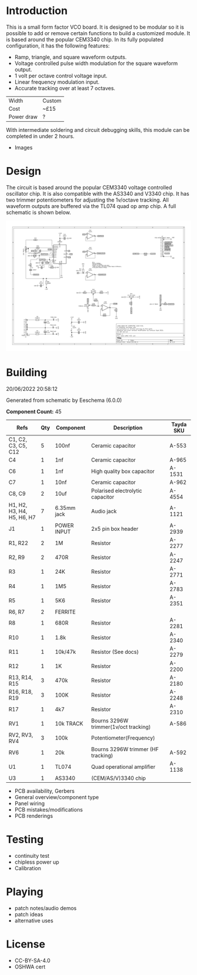 # Introduction

This is a small form factor VCO board. It is designed to be modular so it is possible to add or remove certain functions to build a customized module.
It is based around the popular CEM3340 chip. In its fully populated configuration, it has the following features:
- Ramp, triangle, and square waveform outputs.
- Voltage controlled pulse width modulation for the square waveform output.
- 1 volt per octave control voltage input.
- Linear frequency modulation input.
- Accurate tracking over at least 7 octaves.

 |      |                          |
| ----------- | ------------------------------------ |
| Width     | Custom  |
| Cost       | ~£15 |
| Power draw    | ? |

With intermediate soldering and circuit debugging skills, this module can be completed in under 2 hours.

- Images


# Design

The circuit is based around the popular CEM3340 voltage controlled oscillator chip. It is also compatible with the AS3340 and V3340 chip. It has two trimmer potentiometers for adjusting the 1v/octave tracking. All waveform outputs are buffered via the TL074 quad op amp chip. A full schematic is shown below.

![images/3340breakout-sch-01.jpg](images/3340breakout-sch-01.jpg)

# Building

    
20/06/2022 20:58:12

Generated from schematic by Eeschema (6.0.0)

**Component Count:** 45

| Refs | Qty | Component | Description | Tayda SKU |
| ----- | --- | ---- | ----------- | ---- |
| C1, C2, C3, C5, C12 | 5 | 100nf | Ceramic capacitor | A-553 |
| C4 | 1 | 1nf | Ceramic capacitor | A-965 |
| C6 | 1 | 1nf | High quality box capacitor | A-1531 |
| C7 | 1 | 10nf | Ceramic capacitor | A-962 |
| C8, C9 | 2 | 10uf | Polarised electrolytic capacitor | A-4554 |
| H1, H2, H3, H4, H5, H6, H7 | 7 | 6.35mm jack | Audio jack | A-1121 |
| J1 | 1 | POWER INPUT | 2x5 pin box header | A-2939 |
| R1, R22 | 2 | 1M | Resistor | A-2277 |
| R2, R9 | 2 | 470R | Resistor | A-2247 |
| R3 | 1 | 24K | Resistor | A-2771 |
| R4 | 1 | 1M5 | Resistor | A-2783 |
| R5 | 1 | 5K6 | Resistor | A-2351 |
| R6, R7 | 2 | FERRITE |  |  |
| R8 | 1 | 680R | Resistor | A-2281 |
| R10 | 1 | 1.8k | Resistor | A-2340 |
| R11 | 1 | 10k/47k | Resistor (See docs) | A-2279 |
| R12 | 1 | 1K | Resistor | A-2200 |
| R13, R14, R15 | 3 | 470k | Resistor | A-2180 |
| R16, R18, R19 | 3 | 100K | Resistor | A-2248 |
| R17 | 1 | 4k7 | Resistor | A-2310 |
| RV1 | 1 | 10k TRACK | Bourns 3296W trimmer(1v/oct tracking) | A-586 |
| RV2, RV3, RV4 | 3 | 100k | Potentiometer(Frequency) |  |
| RV6 | 1 | 20k  | Bourns 3296W trimmer (HF tracking) | A-592 |
| U1 | 1 | TL074 | Quad operational amplifier | A-1138 |
| U3 | 1 | AS3340 | (CEM/AS/V)3340 chip |  |



- PCB availability, Gerbers
- General overview/component type
- Panel wiring
- PCB mistakes/modifications
- PCB renderings

# Testing
- continuity test
- chipless power up
- Calibration

# Playing
- patch notes/audio demos
- patch ideas
- alternative uses

# License
- CC-BY-SA-4.0
- OSHWA cert